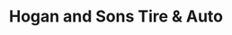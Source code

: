 ---
title: "Hogan and Sons Tire & Auto"
url: /leesburg/hogan-and-sons-tire-und-auto/
shop: Autowerkstatt
---